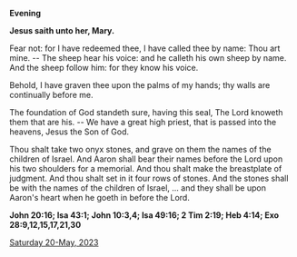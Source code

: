 **Evening**

**Jesus saith unto her, Mary.**
 
Fear not: for I have redeemed thee, I have called thee by name: Thou art mine. -- The sheep hear his voice: and he calleth his own sheep by name. And the sheep follow him: for they know his voice.
 
Behold, I have graven thee upon the palms of my hands; thy walls are continually before me.
 
The foundation of God standeth sure, having this seal, The Lord knoweth them that are his. -- We have a great high priest, that is passed into the heavens, Jesus the Son of God.
 
Thou shalt take two onyx stones, and grave on them the names of the children of Israel. And Aaron shall bear their names before the Lord upon his two shoulders for a memorial. And thou shalt make the breastplate of judgment. And thou shalt set in it four rows of stones. And the stones shall be with the names of the children of Israel, ... and they shall be upon Aaron's heart when he goeth in before the Lord.  

**John 20:16; Isa 43:1; John 10:3,4; Isa 49:16; 2 Tim 2:19; Heb 4:14; Exo 28:9,12,15,17,21,30**

[Saturday 20-May, 2023](https://t.me/daily_light)
